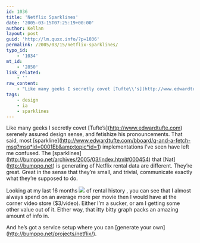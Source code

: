 ```yaml
---
id: 1036
title: 'Netflix Sparklines'
date: '2005-03-15T07:25:19+00:00'
author: Kellan
layout: post
guid: 'http://lm.quxx.info/?p=1036'
permalink: /2005/03/15/netflix-sparklines/
typo_id:
    - '1034'
mt_id:
    - '2850'
link_related:
    - ''
raw_content:
    - "Like many geeks I secretly covet [Tufte\\'s](http://www.edwardtufte.com) serenely assured design sense, and fetishize his pronouncements.  That said, most [sparkline](http://www.edwardtufte.com/bboard/q-and-a-fetch-msg?msg_id=0001Eb&topic_id=1) implementations I\\'ve seen have left me confused.  The [sparklines](http://bumppo.net/archives/2005/03/index.html#000454) that [Nat](http://bumppo.net) is generating of Netflix rental data are different.  They\\'re great.  Great in the sense that they\\'re small, and trivial, communicate exactly what they\\'re supposed to do.\n\nLooking at my last 16 months <img src=\\\"/img/netflix-sparkline.png\\\" /> of rental history , you can see that I almost always spend on an average more per movie then I would have at the corner video store ($3/video).  Either I\\'m a sucker, or am I getting some other value out of it.  Either way, that itty bitty graph packs an amazing amount of info in.\n\nAnd he\\'s got a service setup where you can [generate your own](http://bumppo.net/projects/netflix/)."
tags:
    - design
    - ia
    - sparklines
---
```


Like many geeks I secretly covet \[Tufte’s\](http://www.edwardtufte.com) serenely assured design sense, and fetishize his pronouncements. That said, most \[sparkline\](http://www.edwardtufte.com/bboard/q-and-a-fetch-msg?msg*id=0001Eb&amp;topic*id=1) implementations I’ve seen have left me confused. The \[sparklines\](http://bumppo.net/archives/2005/03/index.html#000454) that \[Nat\](http://bumppo.net) is generating of Netflix rental data are different. They’re great. Great in the sense that they’re small, and trivial, communicate exactly what they’re supposed to do.

Looking at my last 16 months ![](/img/netflix-sparkline.png) of rental history , you can see that I almost always spend on an average more per movie then I would have at the corner video store ($3/video). Either I’m a sucker, or am I getting some other value out of it. Either way, that itty bitty graph packs an amazing amount of info in.

And he’s got a service setup where you can \[generate your own\](http://bumppo.net/projects/netflix/).